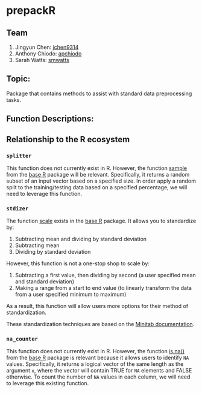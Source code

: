 # prepackR

## Team
1. Jingyun Chen: [jchen9314](https://github.com/jchen9314)
2. Anthony Chiodo: [apchiodo](https://github.com/apchiodo)
3. Sarah Watts: [smwatts](https://github.com/smwatts)

## Topic:

Package that contains methods to assist with standard data preprocessing tasks. 

## Function Descriptions:

## Relationship to the R ecosystem

### `splitter`

This function does not currently exist in R. However, the function [sample](https://www.rdocumentation.org/packages/base/versions/3.5.2/topics/sample) from the [base R](https://www.rdocumentation.org/packages/base/versions/3.5.2) package will be relevant. Specifically, it returns a random subset of an input vector based on a specified size. In order apply a random split to the training/testing data based on a specified percentage, we will need to leverage this function.

### `stdizer`

The function [scale](https://www.rdocumentation.org/packages/base/versions/3.5.2/topics/scale) exists in the [base R](https://www.rdocumentation.org/packages/base/versions/3.5.2) package. It allows you to standardize by:
1. Subtracting mean and dividing by standard deviation
2. Subtracting mean
3. Dividing by standard deviation

However, this function is not a one-stop shop to scale by:
1. Subtracting a first value, then dividing by second (a user specified mean and standard deviation)
2. Making a range from a start to end value (to linearly transform the data from a user specified minimum to maximum)

As a result, this function will allow users more options for their method of standardization.

These standardization techniques are based on the [Minitab documentation](https://support.minitab.com/en-us/minitab/18/help-and-how-to/calculations-data-generation-and-matrices/standardize/standardize-columns-of-data/).

### `na_counter`

This function does not currently exist in R. However, the function [is.na()](https://www.rdocumentation.org/packages/base/versions/3.5.2/topics/NA) from the [base R](https://www.rdocumentation.org/packages/base/versions/3.5.2) package is relevant because it allows users to identify `NA` values. Specifically, it returns a logical vector of the same length as the argument `x`, where the vector will contain TRUE for `NA` elements and FALSE otherwise. To count the number of `NA` values in each column, we will need to leverage this existing function.